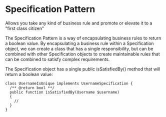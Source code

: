 # Specification Pattern

Allows you take any kind of business rule and promote or elevate it to a "first class citizen"

The Specification Pattern is a way of encapsulating business rules to return a boolean value. By encapsulating a business rule within a Specification object, we can create a class that has a single responsibility, but can be combined with other Specification objects to create maintainable rules that can be combined to satisfy complex requirements.

The Specification object has a single public isSatisfiedBy() method that will return a boolean value:
```
class UsernameIsUnique implements UsernameSpecification {
  /** @return bool **/
  public function isSatisfiedBy(Username $username)
  {
    //
  }
}
```